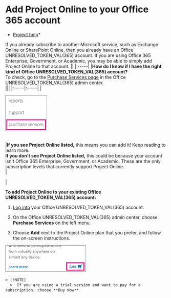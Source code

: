 

# Add Project Online to your Office 365 account

 * [Project help](afac1e38-1219-4a88-bd22-81534778d528.md)* 
  
    
    

If you already subscribe to another Microsoft service, such as Exchange Online or SharePoint Online, then you already have an Office UNRESOLVED_TOKEN_VAL(365) account. If you are using Office 365 Enterprise, Government, or Academic, you may be able to simply add Project Online to that account.
||
|:-----|
|**How do I know if I have the right kind of Office UNRESOLVED_TOKEN_VAL(365) account?** <br/> To check, go to the  [Purchase Services page](https://go.microsoft.com/fwlink/p/?LinkID=402340) in the Office UNRESOLVED_TOKEN_VAL(365) admin center. <br/> |||
|:-----|:-----|
|
  
    
    
![Purchase Services](images/6a43626d-916a-4bb7-816f-633770ded933.jpg)
  
    
    

  
    
    

  
    
    
 <br/> |**If you see Project Online listed,** this means you can add it! Keep reading to learn more. <br/> **If you don't see Project Online listed,** this could be because your account isn't Office 365 Enterprise, Government, or Academic. These are the only subscription levels that currently support Project Online. <br/> |
   
|
   
 **To add Project Online to your existing Office UNRESOLVED_TOKEN_VAL(365) account:**
1.  [Log into](https://portal.office.com) your Office UNRESOLVED_TOKEN_VAL(365) account.
    
  
2. On the Office UNRESOLVED_TOKEN_VAL(365) admin center, choose **Purchase Services** on the left menu.
    
  
3. Choose **Add** next to the Project Online plan that you prefer, and follow the on-screen instructions.
    
    
  
    
    
![Add](images/31f98738-ca32-4579-828d-8bdcbc2a953a.jpg)
  
    
    

  
    
    

  
    
    

    
    > [!NOTE]
      >  If you are using a trial version and want to pay for a subscription, choose **Buy Now**. 
